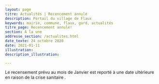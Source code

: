 ```yaml
---
layout: page
titre: Actualités | Recencement annulé 
description: Portail du village de Flaux
keywords: mairie, commune, flaux, gard, actualités
titre_page: Recencement annulé!
section: À la une
addresse_section: /actualites.html
date_texte: 24 octobre 2020
date: 2021-01-11
illustration: 
description_illustration: 

---
```


Le recensement prévu au mois de Janvier est reporté à une date ultérieure en raison de la  crise sanitaire .
